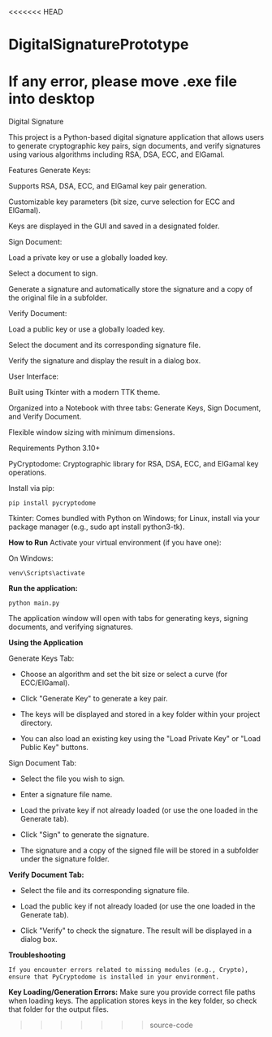 <<<<<<< HEAD
# DigitalSignaturePrototype

If any error, please move .exe file into desktop
=======
Digital Signature

This project is a Python-based digital signature application that allows users to generate cryptographic key pairs, sign documents, and verify signatures using various algorithms including RSA, DSA, ECC, and ElGamal.

Features
Generate Keys:

Supports RSA, DSA, ECC, and ElGamal key pair generation.

Customizable key parameters (bit size, curve selection for ECC and ElGamal).

Keys are displayed in the GUI and saved in a designated folder.

Sign Document:

Load a private key or use a globally loaded key.

Select a document to sign.

Generate a signature and automatically store the signature and a copy of the original file in a subfolder.

Verify Document:

Load a public key or use a globally loaded key.

Select the document and its corresponding signature file.

Verify the signature and display the result in a dialog box.

User Interface:

Built using Tkinter with a modern TTK theme.

Organized into a Notebook with three tabs: Generate Keys, Sign Document, and Verify Document.

Flexible window sizing with minimum dimensions.

Requirements
Python 3.10+

PyCryptodome: Cryptographic library for RSA, DSA, ECC, and ElGamal key operations.

Install via pip:

```
pip install pycryptodome
```
Tkinter: Comes bundled with Python on Windows; for Linux, install via your package manager (e.g., sudo apt install python3-tk).


**How to Run**
Activate your virtual environment (if you have one):

On Windows:

```
venv\Scripts\activate

```
**Run the application:**
```
python main.py
```

The application window will open with tabs for generating keys, signing documents, and verifying signatures.


**Using the Application**

Generate Keys Tab:

- Choose an algorithm and set the bit size or select a curve (for ECC/ElGamal).

- Click "Generate Key" to generate a key pair.

- The keys will be displayed and stored in a key folder within your project directory.

- You can also load an existing key using the "Load Private Key" or "Load Public Key" buttons.

Sign Document Tab:

- Select the file you wish to sign.

- Enter a signature file name.

- Load the private key if not already loaded (or use the one loaded in the Generate tab).

- Click "Sign" to generate the signature.

- The signature and a copy of the signed file will be stored in a subfolder under the signature folder.

**Verify Document Tab:**

- Select the file and its corresponding signature file.

- Load the public key if not already loaded (or use the one loaded in the Generate tab).

- Click "Verify" to check the signature. The result will be displayed in a dialog box.


**Troubleshooting**
```ModuleNotFoundError:
If you encounter errors related to missing modules (e.g., Crypto), ensure that PyCryptodome is installed in your environment.
```

**Key Loading/Generation Errors:**
Make sure you provide correct file paths when loading keys. The application stores keys in the key folder, so check that folder for the output files.
>>>>>>> source-code
